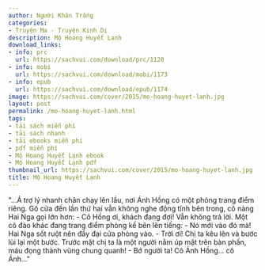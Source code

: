 ```yaml
---
author: Người Khăn Trắng
categories:
- Truyện Ma - Truyện Kinh Dị
description: Mộ Hoang Huyết Lạnh
download_links:
- info: prc
  url: https://sachvui.com/download/prc/1120
- info: mobi
  url: https://sachvui.com/download/mobi/1173
- info: epub
  url: https://sachvui.com/download/epub/1174
image: https://sachvui.com/cover/2015/mo-hoang-huyet-lanh.jpg
layout: post
permalink: /mo-hoang-huyet-lanh.html
tags:
- tải sách miễn phí
- tải sách nhanh
- tải ebooks miễn phí
- pdf miễn phí
- Mộ Hoang Huyết Lạnh ebook
- Mộ Hoang Huyết Lạnh pdf
thumbnail_url: https://sachvui.com/cover/2015/mo-hoang-huyet-lanh.jpg
title: Mộ Hoang Huyết Lạnh
---
```


 <div class="item-desc text-justify"> "...Ả trợ lý nhanh chân chạy lên lầu, nơi Ánh Hồng có một phòng trang điểm riêng. Gõ cửa đến lần thứ hai vẫn không nghe động tĩnh bên trong, cô nàng Hai Nga gọi lớn hơn: - Cô Hồng ơi, khách đang đợi! Vẫn không trả lời. Một cô đào khác đang trang điểm phòng kế bên lên tiếng: - Nó mới vào đó mà! Hai Nga sốt ruột nên đẩy đại cửa phòng vào. - Trời ơi! Chị ta kêu lên và bước lùi lại một bước. Trước mặt chị ta là một người nằm úp mặt trên bàn phấn, máu đọng thành vũng chung quanh! - Bớ người ta! Cô Ánh Hồng... cô Ánh..." </div>